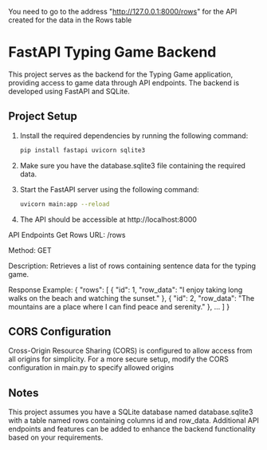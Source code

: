You need to go to the address "http://127.0.0.1:8000/rows" for the API created for the data in the Rows table


# FastAPI Typing Game Backend

This project serves as the backend for the Typing Game application, providing access to 
game data through API endpoints. The backend is developed using FastAPI and SQLite.

## Project Setup

1. Install the required dependencies by running the following command:

   ```bash
   pip install fastapi uvicorn sqlite3

2. Make sure you have the database.sqlite3 file containing the required data.

3. Start the FastAPI server using the following command:


   ```bash
   uvicorn main:app --reload
   ```
   

4. The API should be accessible at http://localhost:8000

API Endpoints
Get Rows
URL: /rows

Method: GET

Description: Retrieves a list of rows containing sentence data for the typing game.

Response Example:
{
  "rows": [
    {
      "id": 1,
      "row_data": "I enjoy taking long walks on the beach and watching the sunset."
    },
    {
      "id": 2,
      "row_data": "The mountains are a place where I can find peace and serenity."
    },
    ...
  ]
}


## CORS Configuration
Cross-Origin Resource Sharing (CORS) is configured to allow access from all origins for simplicity. 
For a more secure setup, modify the CORS configuration in main.py to specify allowed origins

## Notes
This project assumes you have a SQLite database named database.sqlite3 with a table named rows containing columns 
id and row_data. Additional API endpoints and features can be added to enhance the backend functionality 
based on your requirements.